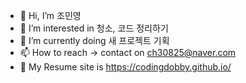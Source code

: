 - 👋 Hi, I’m 조민영
- 👀 I’m interested in 청소, 코드 정리하기
- 🌱 I’m currently doing 새 프로젝트 기획
- 📫 How to reach -> contact on ch30825@naver.com
- 📑 My Resume site is https://codingdobby.github.io/

<!---
codingdobby/codingdobby is a ✨ special ✨ repository because its `README.md` (this file) appears on your GitHub profile.
You can click the Preview link to take a look at your changes.
--->
